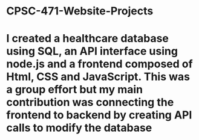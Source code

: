 # CPSC-471-Website-Projects
# I created a healthcare database using SQL, an API interface using node.js and a frontend composed of Html, CSS and JavaScript. This was a group effort but my main contribution was connecting the frontend to backend by creating API calls to modify the database
